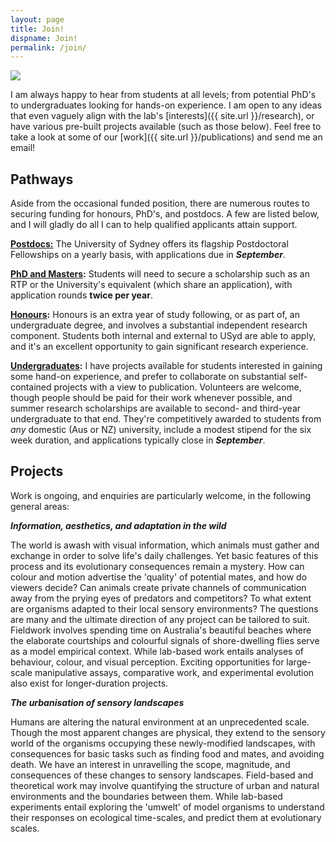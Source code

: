 ```yaml
---
layout: page
title: Join!
dispname: Join!
permalink: /join/
---
```


<img src="{{ site.baseurl }}/assets/triplet.jpg"> 

I am always happy to hear from students at all levels; from potential PhD's to undergraduates looking for hands-on experience. I am open to any ideas that even vaguely align with the lab's [interests]({{ site.url }}/research), or have various pre-built projects available (such as those below). Feel free to take a look at some of our [work]({{ site.url }}/publications) and send me an email!

## Pathways

Aside from the occasional funded position, there are numerous routes to securing funding for honours, PhD's, and postdocs. A few are listed below, and I will gladly do all I can to help qualified applicants attain support.

**[Postdocs:](https://sydney.edu.au/research/join-us/university-of-sydney-fellowship-scheme.html)** The University of Sydney offers its flagship Postdoctoral Fellowships on a yearly basis, with applications due in ***September***.

**[PhD and Masters](https://sydney.edu.au/courses/courses/pr/doctor-of-philosophy-science.html):** Students will need to secure a scholarship such as an RTP or the University's equivalent (which share an application), with application rounds **twice per year**.

**[Honours](https://sydney.edu.au/study/find-a-course/honours.html):** Honours is an extra year of study following, or as part of, an undergraduate degree, and involves a substantial independent research component. Students both internal and external to USyd are able to apply, and it's an excellent opportunity to gain significant research experience.

**[Undergraduates](http://sydney.edu.au/medicine/study/scholarships/summer-research/index.php):** I have projects available for students interested in gaining some hand-on experience, and prefer to collaborate on substantial self-contained projects with a view to publication. Volunteers are welcome, though people should be paid for their work whenever possible, and summer research scholarships are available to second- and third-year undergraduate to that end. They're competitively awarded to students from _any_ domestic (Aus or NZ) university, include a modest stipend for the six week duration, and applications typically close in ***September***.

## Projects

Work is ongoing, and enquiries are particularly welcome, in the following general areas:

***Information, aesthetics, and adaptation in the wild***

The world is awash with visual information, which animals must gather and exchange in order to solve life's daily challenges. Yet basic features of this process and its evolutionary consequences remain a mystery. How can colour and motion advertise the 'quality' of potential mates, and how do viewers decide? Can animals create private channels of communication away from the prying eyes of predators and competitors? To what extent are organisms adapted to their local sensory environments? The questions are many and the ultimate direction of any project can be tailored to suit. Fieldwork involves spending time on Australia's beautiful beaches where the elaborate courtships and colourful signals of shore-dwelling flies serve as a model empirical context. While lab-based work entails analyses of behaviour, colour, and visual perception. Exciting opportunities for large-scale manipulative assays, comparative work, and experimental evolution also exist for longer-duration projects.

***The urbanisation of sensory landscapes***

Humans are altering the natural environment at an unprecedented scale. Though the most apparent changes are physical, they extend to the sensory world of the organisms occupying these newly-modified landscapes, with consequences for basic tasks such as finding food and mates, and avoiding death. We have an interest in unravelling the scope, magnitude, and consequences of these changes to sensory landscapes. Field-based and theoretical work may involve quantifying the structure of urban and natural environments and the boundaries between them. While lab-based experiments entail exploring the 'umwelt' of model organisms to understand their responses on ecological time-scales, and predict them at evolutionary scales.

